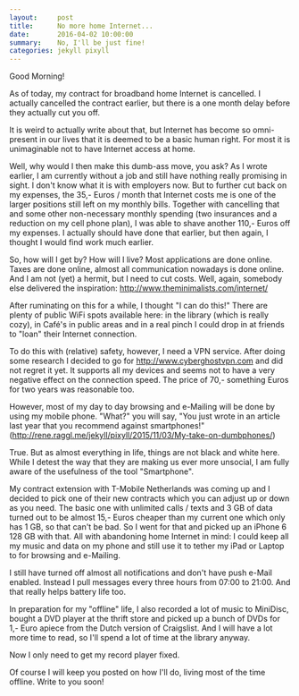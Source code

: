 ```yaml
---
layout:     post
title:      No more home Internet...
date:       2016-04-02 10:00:00
summary:    No, I'll be just fine!
categories: jekyll pixyll
---
```


Good Morning!

As of today, my contract for broadband home Internet is cancelled. I actually cancelled the contract earlier, but there is a one month delay before they actually cut you off.

It is weird to actually write about that, but Internet has become so omni-present in our lives that it is deemed to be a basic human right. For most it is unimaginable not to have Internet access at home.

Well, why would I then make this dumb-ass move, you ask? As I wrote earlier, I am currently without a job and still have nothing really promising in sight. I don't know what it is with employers now. But to further cut back on my expenses, the 35,- Euros / month that Internet costs me is one of the larger positions still left on my monthly bills. Together with cancelling that and some other non-necessary monthly spending (two insurances and a reduction on my cell phone plan), I was able to shave another 110,- Euros off my expenses. I actually should have done that earlier, but then again, I thought I would find work much earlier.

So, how will I get by? How will I live? Most applications are done online. Taxes are done online, almost all communication nowadays is done online. And I am not (yet) a hermit, but I need to cut costs. Well, again, somebody else delivered the inspiration: http://www.theminimalists.com/internet/

After ruminating on this for a while, I thought "I can do this!" There are plenty of public WiFi spots available here: in the library (which is really cozy), in Café's in public areas and in a real pinch I could drop in at friends to "loan" their Internet connection.

To do this with (relative) safety, however, I need a VPN service. After doing some research I decided to go for http://www.cyberghostvpn.com and did not regret it yet. It supports all my devices and seems not to have a very negative effect on the connection speed. The price of 70,- something Euros for two years was reasonable too.

However, most of my day to day browsing and e-Mailing will be done by using my mobile phone. "What?" you will say, "You just wrote in an article last year that you recommend against smartphones!" (http://rene.raggl.me/jekyll/pixyll/2015/11/03/My-take-on-dumbphones/)

True. But as almost everything in life, things are not black and white here. While I detest the way that they are making us ever more unsocial, I am fully aware of the usefulness of the tool "Smartphone".

My contract extension with T-Mobile Netherlands was coming up and I decided to pick one of their new contracts which you can adjust up or down as you need. The basic one with unlimited calls / texts and 3 GB of data turned out to be almost 15,- Euros cheaper than my current one which only has 1 GB, so that can't be bad. So I went for that and picked up an iPhone 6 128 GB with that. All with abandoning home Internet in mind: I could keep all my music and data on my phone and still use it to tether my iPad or Laptop to for browsing and e-Mailing.

I still have turned off almost all notifications and don't have push e-Mail enabled. Instead I pull messages every three hours from 07:00 to 21:00. And that really helps battery life too.

In preparation for my "offline" life, I also recorded a lot of music to MiniDisc, bought a DVD player at the thrift store and picked up a bunch of DVDs for 1,- Euro apiece from the Dutch version of Craigslist. And I will have a lot more time to read, so I'll spend a lot of time at the library anyway.

Now I only need to get my record player fixed.

Of course I will keep you posted on how I'll do, living most of the time offline.
Write to you soon!
